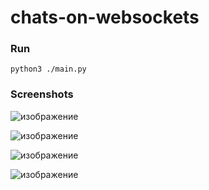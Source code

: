# chats-on-websockets

### Run
`python3 ./main.py`

### Screenshots
![изображение](https://user-images.githubusercontent.com/59805423/208146826-d9d19073-a56a-47dd-ad95-8c4098970466.png)

![изображение](https://user-images.githubusercontent.com/59805423/208147477-84f773b2-2e93-4953-b60b-cfc577dcd05d.png)

![изображение](https://user-images.githubusercontent.com/59805423/208147554-f2c7aa27-0f4b-4755-a214-6cde4a62b82e.png)

![изображение](https://user-images.githubusercontent.com/59805423/208147714-281ac689-383a-4b6a-a00c-0c82824d26e8.png)
